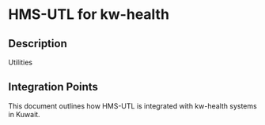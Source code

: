 # HMS-UTL for kw-health

## Description

Utilities

## Integration Points

This document outlines how HMS-UTL is integrated with kw-health systems in Kuwait.
